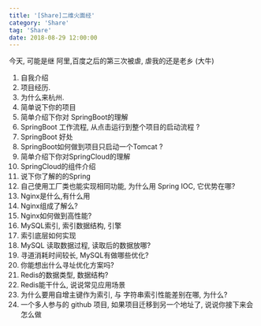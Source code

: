 ```yaml
---
title: '[Share]二维火面经'
category: 'Share'
tag: 'Share'
date: 2018-08-29 12:00:00
---
```




 今天, 可能是继 阿里,百度之后的第三次被虐,   虐我的还是老乡 (大牛)



1. 自我介绍
2. 项目经历. 
3. 为什么来杭州.
4. 简单说下你的项目
5. 简单介绍下你对 SpringBoot的理解
6. SpringBoot 工作流程, 从点击运行到整个项目的启动流程 ?
7. SpringBoot 好处
8. SpringBoot如何做到项目只启动一个Tomcat ?
9. 简单介绍下你对SpringCloud的理解
10. SpringCloud的组件介绍
11. 说下你了解的的Spring
12. 自己使用工厂类也能实现相同功能, 为什么用 Spring IOC, 它优势在哪?
13. Nginx是什么,有什么用
14. Nginx组成了解么?
15. Nginx如何做到高性能?
16. MySQL索引,  索引数据结构,  引擎
17. 索引底层如何实现
18. MySQL 读取数据过程, 读取后的数据放哪?
19. 寻道消耗时间较长,  MySQL有做哪些优化?
20. 你能想出什么寻址优化方案吗?
21. Redis的数据类型, 数据结构?
22. Redis能干什么,  说说常见应用场景
23. 为什么要用自增主键作为索引, 与 字符串索引性能差别在哪, 为什么?
24. 一个多人参与的  github 项目, 如果项目迁移到另一个地址了, 说说你接下来会怎么做